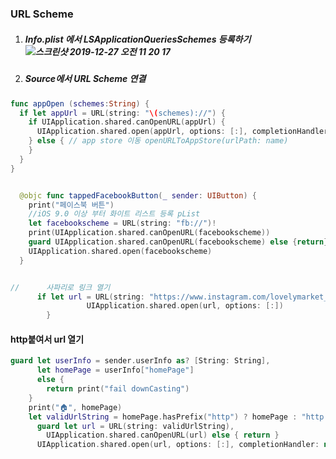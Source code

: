 ##### 

### **URL Scheme** 



1. ##### Info.plist 에서 LSApplicationQueriesSchemes 등록하기![스크린샷 2019-12-27 오전 11 20 17](https://user-images.githubusercontent.com/47776915/71497358-27bd9800-289b-11ea-8243-1bbb62fc3434.png) 

2. ##### Source에서 URL Scheme 연결

~~~swift
func appOpen (schemes:String) { 
  if let appUrl = URL(string: "\(schemes)://") { 
    if UIApplication.shared.canOpenURL(appUrl) { 
      UIApplication.shared.open(appUrl, options: [:], completionHandler: nil) 
    } else { // app store 이동 openURLToAppStore(urlPath: name) 
    } 
  } 
}


  @objc func tappedFacebookButton(_ sender: UIButton) {
    print("페이스북 버튼")
    //iOS 9.0 이상 부터 화이트 리스트 등록 pList
    let facebookscheme = URL(string: "fb://")!
    print(UIApplication.shared.canOpenURL(facebookscheme))
    guard UIApplication.shared.canOpenURL(facebookscheme) else {return}
    UIApplication.shared.open(facebookscheme)
  }


//      사파리로 링크 열기
      if let url = URL(string: "https://www.instagram.com/lovelymarket_no.1/?hl=ko") {
                 UIApplication.shared.open(url, options: [:])
        }


~~~





#### http붙여서 url 열기

~~~swift
guard let userInfo = sender.userInfo as? [String: String],
      let homePage = userInfo["homePage"]
      else {
        return print("fail downCasting")
    }
    print("🏠", homePage)
    let validUrlString = homePage.hasPrefix("http") ? homePage : "http://\(homePage)"
      guard let url = URL(string: validUrlString),
        UIApplication.shared.canOpenURL(url) else { return }
      UIApplication.shared.open(url, options: [:], completionHandler: nil)
~~~



